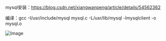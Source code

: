 mysql安装：https://blog.csdn.net/xiangwanpeng/article/details/54562362 

编译：gcc -I/usr/include/mysql mysql.c -L/usr/lib/mysql -lmysqlclient -o mysql.o 

![Image](https://raw.githubusercontent.com/lxwAsm/myprojects/master/C/mysql/%E5%B1%8F%E5%B9%95%E5%BF%AB%E7%85%A7%202019-02-03%20%E4%B8%8B%E5%8D%8812.53.11.png)

